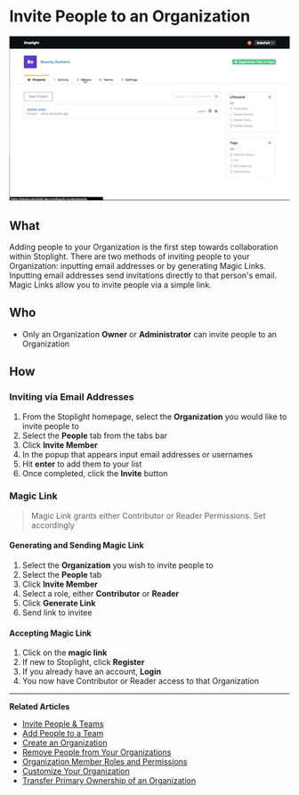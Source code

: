 # Invite People to an Organization

![Invite People to an Organization](https://github.com/stoplightio/docs/blob/develop/assets/gifs/org-invite-members.gif?raw=true)

## What 
Adding people to your Organization is the first step towards collaboration within Stoplight. There are two methods of inviting people to your Organization: inputting email addresses or by generating Magic Links. Inputting email addresses send invitations directly to that person's email. Magic Links allow you to invite people via a simple link.

## Who 
* Only an Organization **Owner** or **Administrator** can invite people to an Organization 

## How

### Inviting via Email Addresses  
1. From the Stoplight homepage, select the **Organization** you would like to invite people to 
2. Select the **People** tab from the tabs bar 
3. Click **Invite Member** 
4. In the popup that appears input email addresses or usernames 
5. Hit **enter** to add them to your list 
6. Once completed, click the **Invite** button 

### Magic Link 

> Magic Link grants either Contributor or Reader Permissions. Set accordingly 

#### Generating and Sending Magic Link 
1. Select the **Organization** you wish to invite people to 
2. Select the **People** tab 
3. Click **Invite Member**
4. Select a role, either **Contributor** or **Reader**
5. Click **Generate Link**
6. Send link to invitee 

#### Accepting Magic Link 
1. Click on the **magic link** 
2. If new to Stoplight, click **Register**
3. If you already have an account, **Login** 
4. You now have Contributor or Reader access to that Organization 

---
**Related Articles**
- [Invite People & Teams](/platform/projects/invite-people)
- [Add People to a Team](/platform/organizations/teams/add-people)
- [Create an Organization](/platform/organizations/create-org)
- [Remove People from Your Organizations](/platform/organizations/remove-members)
- [Organization Member Roles and Permissions](/platform/organizations/roles)
- [Customize Your Organization](/platform/organizations/customize)
- [Transfer Primary Ownership of an Organization](/platform/organizations/transfer-ownership)
